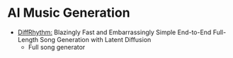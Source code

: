 AI Music Generation
===================

* [DiffRhythm:](https://aslp-lab.github.io/DiffRhythm.github.io/) Blazingly Fast and Embarrassingly Simple
End-to-End Full-Length Song Generation with Latent Diffusion
    * Full song generator